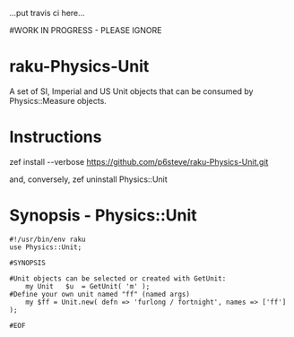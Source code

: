 ...put travis ci here...

#WORK IN PROGRESS - PLEASE IGNORE
# raku-Physics-Unit
A set of SI, Imperial and US Unit objects that can be consumed by Physics::Measure objects.

# Instructions
zef install --verbose https://github.com/p6steve/raku-Physics-Unit.git

and, conversely, zef uninstall Physics::Unit

# Synopsis - Physics::Unit

```perl6
#!/usr/bin/env raku
use Physics::Unit;

#SYNOPSIS

#Unit objects can be selected or created with GetUnit:
    my Unit   $u  = GetUnit( 'm' );
#Define your own unit named "ff" (named args)
    my $ff = Unit.new( defn => 'furlong / fortnight', names => ['ff'] );

#EOF
```
